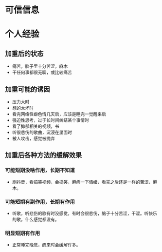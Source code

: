 # 可信信息

# 个人经验

## 加重后的状态
- 痛苦，脑子里十分苦涩，麻木
- 干任何事都很无聊，或比较痛苦

## 加重可能的诱因
- 压力大时
- 想的太坏时
- 看完网络性癖色情几天后，应该是睡完一觉醒来后
- 强迫性思考，过于长时间纠结某个事情时
- 看了抑郁相关的视频，书
- 听很悲伤的歌曲，沉浸在里面时
- 被人攻击，感觉被抛弃

## 加重后各种方法的缓解效果
### 可能短期没啥作用，长期不知道
- 刷抖音，看搞笑视频，会搞笑，麻痹一下情绪，看完之后还是一样的苦涩，麻木。
### 可能短期有副作用，长期有作用
- 听歌，听悲伤的歌有时没感觉，有时会很悲伤，脑子十分苦涩，干涩。听快乐的歌，什么感觉都没有。
### 明显短期有作用
- 正常睡完晚觉，醒来时会缓解许多。
